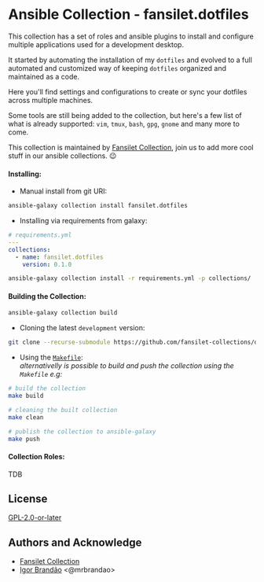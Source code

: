 # Ansible Collection - fansilet.dotfiles

This collection has a set of roles and ansible plugins to install and configure
multiple applications used for a development desktop.

It started by automating the installation of my `dotfiles` and evolved to a full
automated and customized way of keeping `dotfiles` organized and maintained as a
code.

Here you'll find settings and configurations to create or sync your dotfiles
across multiple machines.

Some tools are still being added to the collection, but here's a few list of what
is already supported: `vim`, `tmux`, `bash`, `gpg`, `gnome` and many more to come.  


This collection is maintained by [Fansilet
Collection](https://github.com/fansilet-collections), join us to add more cool
stuff in our ansible collections. :wink:

#### Installing:  

* Manual install from git URI:  
```bash
ansible-galaxy collection install fansilet.dotfiles
```
  
* Installing via requirements from galaxy:  

```yaml
# requirements.yml
---
collections:
  - name: fansilet.dotfiles
    version: 0.1.0
```

```bash
ansible-galaxy collection install -r requirements.yml -p collections/
```

#### Building the Collection:  

```bash
ansible-galaxy collection build
```

* Cloning the latest `development` version:  

```bash
git clone --recurse-submodule https://github.com/fansilet-collections/dotfiles.git
```

* Using the [`Makefile`](Makefile):  
_alternativelly is possible to build and push the collection using the
`Makefile` e.g:_  

```bash
# build the collection
make build
```

```bash
# cleaning the built collection
make clean
```

```bash
# publish the collection to ansible-galaxy
make push
```

#### Collection Roles:

TDB

License
-------

[GPL-2.0-or-later](https://spdx.org/licenses/GPL-2.0-or-later.html)

Authors and Acknowledge
------------------------

* [Fansilet Collection](https://github.com/fansilet-collections)  
* [Igor Brandão](https://github.com/mrbrandao) <@mrbrandao>  
